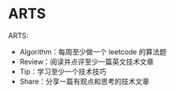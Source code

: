 # ARTS
ARTS: 
- Algorithm：每周至少做一个 leetcode 的算法题 
- Review：阅读并点评至少一篇英文技术文章 
- Tip：学习至少一个技术技巧 
- Share：分享一篇有观点和思考的技术文章
